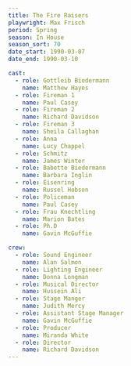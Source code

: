 ```yaml
---
title: The Fire Raisers
playwright: Max Frisch
period: Spring
season: In House
season_sort: 70
date_start: 1990-03-07
date_end: 1990-03-10

cast:
  - role: Gottleib Biedermann
    name: Matthew Hayes
  - role: Fireman 1
    name: Paul Casey
  - role: Fireman 2
    name: Richard Davidson
  - role: Fireman 3
    name: Sheila Callaghan
  - role: Anna
    name: Lucy Chappel
  - role: Schmitz
    name: James Winter
  - role: Babette Biedermann
    name: Barbara Inglin
  - role: Eisenring
    name: Russel Hobson
  - role: Policeman
    name: Paul Casey
  - role: Frau Knechtling
    name: Marion Bates
  - role: Ph.D
    name: Gavin McGuffie

crew:
  - role: Sound Engineer
    name: Alan Salmon
  - role: Lighting Engineer
    name: Donna Longman
  - role: Musical Director
    name: Hussein Ali
  - role: Stage Manger
    name: Judith Mercy
  - role: Assistant Stage Manager
    name: Gavin McGuffie
  - role: Producer
    name: Miranda White
  - role: Director
    name: Richard Davidson
---
```

